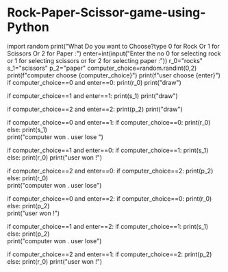 # Rock-Paper-Scissor-game-using-Python
import random
print("What Do you want to Choose?type 0 for Rock Or 1 for Scissors Or 2 for Paper :")
enter=int(input("Enter the no 0 for selecting rock or 1 for selecting scissors or for 2 for selecting paper :"))
r_0="rocks"
s_1="scissors"
p_2="paper"
computer_choice=random.randint(0,2)
print(f"computer choose {computer_choice}")
print(f"user choose {enter}")
if computer_choice==0 and enter==0:
    print(r_0)
    print("draw")
    
if computer_choice==1 and enter==1:
    print(s_1)
    print("draw")
    
if computer_choice==2 and enter==2:
    print(p_2)
    print("draw")    
     
if computer_choice==0 and enter==1:
    if computer_choice==0:
        print(r_0)
    else:
        print(s_1)   
    print("computer won . user lose ")
    
if computer_choice==1 and enter==0:
    if computer_choice==1:
        print(s_1)
    else:
        print(r_0)
    print("user won !") 
    
if computer_choice==2 and enter==0:
    if computer_choice==2:
        print(p_2)
    else:
        print(r_0)    
    print("computer won . user lose")

if computer_choice==0 and enter==2:
    if computer_choice==0:
        print(r_0)
    else:
        print(p_2)    
    print("user won !")

if computer_choice==1 and enter==2:
    if computer_choice==1:
        print(s_1)
    else:
        print(p_2)    
    print("computer won . user lose")
    
if computer_choice==2 and enter==1:
    if computer_choice==2:
        print(p_2)
    else:
        print(r_0)
    print("user won !")
